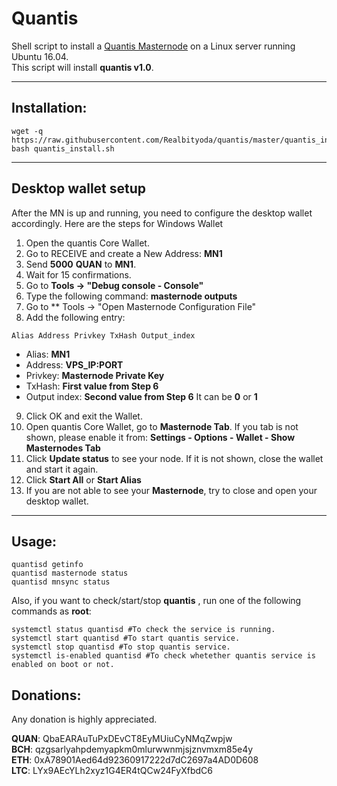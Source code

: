 # Quantis
Shell script to install a [Quantis Masternode](http://quantis.network/) on a Linux server running Ubuntu 16.04.  
This script will install **quantis v1.0**.
***

## Installation:
```
wget -q https://raw.githubusercontent.com/Realbityoda/quantis/master/quantis_install.sh
bash quantis_install.sh
```
***

## Desktop wallet setup

After the MN is up and running, you need to configure the desktop wallet accordingly. Here are the steps for Windows Wallet
1. Open the quantis Core Wallet.
2. Go to RECEIVE and create a New Address: **MN1**
3. Send **5000** **QUAN** to **MN1**.
4. Wait for 15 confirmations.
5. Go to **Tools -> "Debug console - Console"**
6. Type the following command: **masternode outputs**
7. Go to  ** Tools -> "Open Masternode Configuration File"
8. Add the following entry:
```
Alias Address Privkey TxHash Output_index
```
* Alias: **MN1**
* Address: **VPS_IP:PORT**
* Privkey: **Masternode Private Key**
* TxHash: **First value from Step 6** 
* Output index:  **Second value from Step 6** It can be **0** or **1**
9. Click OK and exit the Wallet.
10. Open quantis Core Wallet, go to **Masternode Tab**. If you tab is not shown, please enable it from: **Settings - Options - Wallet - Show Masternodes Tab**
11. Click **Update status** to see your node. If it is not shown, close the wallet and start it again.
10. Click **Start All** or **Start Alias**
11. If you are not able to see your **Masternode**, try to close and open your desktop wallet.
***

## Usage:
```
quantisd getinfo
quantisd masternode status
quantisd mnsync status
```
Also, if you want to check/start/stop **quantis** , run one of the following commands as **root**:
```
systemctl status quantisd #To check the service is running.
systemctl start quantisd #To start quantis service.
systemctl stop quantisd #To stop quantis service.
systemctl is-enabled quantisd #To check whetether quantis service is enabled on boot or not.
```


## Donations:  

Any donation is highly appreciated.  

**QUAN**: QbaEARAuTuPxDEvCT8EyMUiuCyNMqZwpjw  
**BCH**: qzgsarlyahpdemyapkm0mlurwwnmjsjznvmxm85e4y  
**ETH**: 0xA78901Aed64d92360917222d7dC2697a4AD0D608  
**LTC**: LYx9AEcYLh2xyz1G4ER4tQCw24FyXfbdC6  
